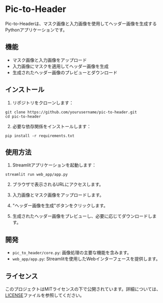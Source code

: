 # Pic-to-Header

Pic-to-Headerは、マスク画像と入力画像を使用してヘッダー画像を生成するPythonアプリケーションです。

## 機能

- マスク画像と入力画像をアップロード
- 入力画像にマスクを適用してヘッダー画像を生成
- 生成されたヘッダー画像のプレビューとダウンロード

## インストール

1. リポジトリをクローンします：

```
git clone https://github.com/yourusername/pic-to-header.git
cd pic-to-header
```

2. 必要な依存関係をインストールします：

```
pip install -r requirements.txt
```

## 使用方法

1. Streamlitアプリケーションを起動します：

```
streamlit run web_app/app.py
```

2. ブラウザで表示されるURLにアクセスします。

3. 入力画像とマスク画像をアップロードします。

4. "ヘッダー画像を生成"ボタンをクリックします。

5. 生成されたヘッダー画像をプレビューし、必要に応じてダウンロードします。

## 開発

- `pic_to_header/core.py`: 画像処理の主要な機能を含みます。
- `web_app/app.py`: Streamlitを使用したWebインターフェースを提供します。

## ライセンス

このプロジェクトはMITライセンスの下で公開されています。詳細については、[LICENSE](LICENSE)ファイルを参照してください。
